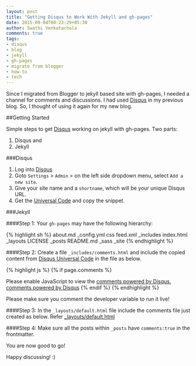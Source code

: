 ```yaml
---
layout: post
title: "Getting Disqus to Work With Jekyll and gh-pages"
date: 2015-09-04T00:23:29+05:30
author: Swathi Venkatachala
comments: true
tags:
- disqus
- blog
- jekyll
- gh-pages
- migrate from blogger
- how-to
- tech
---
```


Since I migrated from Blogger to jekyll based site with gh-pages,
I needed a channel for comments and discussions. I had used 
[Disqus](https://disqus.com/) in my previous blog. So, I thought of using it again for
my new blog.

##Getting Started

Simple steps to get [Disqus](https://disqus.com/) working on jekyll with gh-pages.
Two parts:

1. Disqus and
2. Jekyll

###Disqus

1. Log into [Disqus](https://disqus.com/)
2. Goto `Settings` > `Admin` > on the left side dropdown menu, select `Add a new site`.
3. Give your site name and a `shortname`, which will be your unique Disqus URL.
4. Get the [Universal Code](https://disqus.com/admin/universalcode/) and copy the snippet.


###Jekyll

####Step 1:
Your `gh-pages` may have the following hierarchy:

{% highlight sh %}
about.md
_config.yml
css
feed.xml
_includes
index.html
_layouts
LICENSE
_posts
README.md
_sass
_site
{% endhighlight %}
    
####Step 2:
Create a file `_includes/comments.html` and include the copied content from [Disqus Universal Code](https://disqus.com/admin/universalcode/) in the file as below.

{% highlight js %}
{% if page.comments %}
<!-- Add Disqus comments. -->
<div id="disqus_thread"></div>
<script type="text/javascript">
/* * * CONFIGURATION VARIABLES: EDIT BEFORE PASTING INTO YOUR WEBPAGE * * */
   var disqus_shortname = 'femgeekz';
// var disqus_developer = 1; // Comment out when the site is live

/* * * DON'T EDIT BELOW THIS LINE * * */
(function() {
 var dsq = document.createElement('script'); dsq.type = 'text/javascript'; dsq.async = true;
 dsq.src = '//' + disqus_shortname + '.disqus.com/embed.js';
 (document.getElementsByTagName('head')[0] || document.getElementsByTagName('body')[0]).appendChild(dsq);
 })();
</script>
<noscript>Please enable JavaScript to view the <a href="https://disqus.com/?ref_noscript" rel="nofollow">comments powered by Disqus.</a></noscript>
<a href="http://disqus.com" class="dsq-brlink">comments powered by <span class="logo-disqus">Disqus</span></a>
{% endif %}
{% endhighlight %}

Please make sure you comment the developer variable to run it live!

####Step 3:
In the `_layouts/default.html` file include the comments file just created as below. Refer [_layouts/default.html](https://github.com/femgeekz/femgeekz.github.io/blob/gh-pages/_layouts/default.html)

####Step 4:
Make sure all the posts within `_posts` have `comments:true` in the frontmatter.

You are now good to go!

Happy discussing! :)